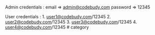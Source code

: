 Admin credentials :
    email => admin@codebudy.com
    password => 12345

User credentials :
    1. user1@codebudy.com/12345
    2. user2@codebudy.com/12345
    3. user3@codebudy.com/12345
    4. user4@codebudy.com/12345
#   c a t e g o r y  
 